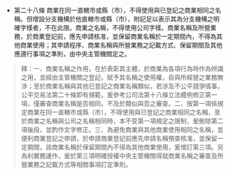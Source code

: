 * 第二十八條 商業在同一直轄市或縣（市），不得使用與已登記之商業相同之名稱。但增設分支機構於他直轄市或縣（市），附記足以表示其為分支機構之明確字樣者，不在此限。商業之名稱，不得使用公司字樣。商業名稱及所營業務，於商業登記前，應先申請核准，並保留商業名稱於一定期間內，不得為其他商業使用；其申請程序、商業名稱與所營業務之記載方式、保留期間及其他應遵行事項之準則，由中央主管機關定之。

> 釋：一、商業名稱之作用，在於表彰其主體，於商業為各項行為時作為辨識之用，並經由主管機關之登記，賦予其名稱之使用權，自與所經營之業務無涉；至於商業名稱與其他已登記之商業名稱類似，若涉及不公平競爭情事，公平交易法第二十條即有規範，爰參考公司法第十八條立法體例修正第一項，僅審查商業名稱是否相同，不及於類似與否之審查。二、按第一項係規定商業在同一直轄市或縣（市），不得使用與已登記之商業相同之名稱，至於商業之名稱與公司之名稱相同時，本不受第一項規定之限制，爰刪除第二項後段，並酌作文字修正。三、為避免商業與其他商業使用相同之名稱，並便利商業登記之申請，於申請商業登記前應先申請名稱預查核准，並保留一定期間，該商業名稱於保留期間內不得為其他商業使用，爰增訂第三項。另為利實務運作，爰於第三項明確授權中央主管機關得就商業名稱之審查及所營業務之記載方式等相關事項訂定準則。

